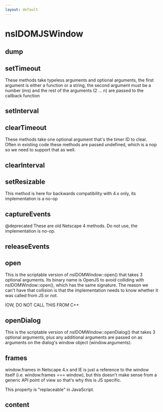 ```yaml
---
layout: default
---
```


# nsIDOMJSWindow #

## dump ##

## setTimeout ##

These methods take typeless arguments and optional arguments, the
first argument is either a function or a string, the second
argument must be a number (ms) and the rest of the arguments (2
... n) are passed to the callback function


## setInterval ##

## clearTimeout ##

These methods take one optional argument that's the timer ID to
clear. Often in existing code these methods are passed undefined,
which is a nop so we need to support that as well.


## clearInterval ##

## setResizable ##

This method is here for backwards compatibility with 4.x only,
its implementation is a no-op


## captureEvents ##

@deprecated These are old Netscape 4 methods. Do not use,
            the implementation is no-op.


## releaseEvents ##

## open ##

This is the scriptable version of nsIDOMWindow::open()
that takes 3 optional arguments. Its binary name is OpenJS to
avoid colliding with nsIDOMWindow::open(), which has the
same signature. The reason we can't have that collision is that
the implementation needs to know whether it was called from JS or
not.

IOW, DO NOT CALL THIS FROM C++


## openDialog ##

This is the scriptable version of
nsIDOMWindow::openDialog() that takes 3 optional
arguments, plus any additional arguments are passed on as
arguments on the dialog's window object (window.arguments).


## frames ##

window.frames in Netscape 4.x and IE is just a reference to the
window itself (i.e. window.frames === window), but this doesn't
make sense from a generic API point of view so that's why this is
JS specific.

This property is "replaceable" in JavaScript.


## content ##

